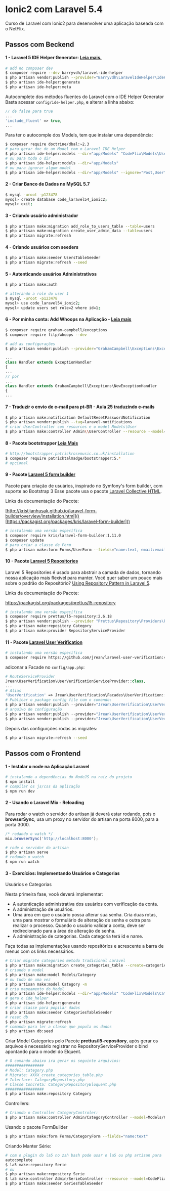 [laravel-ide-helper]: https://github.com/barryvdh/laravel-ide-helper
# Ionic2 com Laravel 5.4

Curso de Laravel com Ionic2 para desenvolver uma aplicação baseada com o NetFlix.

## Passos com Beckend

#### 1 - Laravel 5 IDE Helper Generator: [Leia mais.][laravel-ide-helper]

```bash
# add no composer dev
$ composer require --dev barryvdh/laravel-ide-helper 
$ php artisan vendor:publish --provider="Barryvdh\LaravelIdeHelper\IdeHelperServiceProvider" --tag=config
$ php artisan ide-helper:generate
$ php artisan ide-helper:meta
```
Autocomplete dos métodos fluentes do Laravel com o IDE Helper Generator
Basta acessar `config/ide-helper.php`, e alterar a linha abaixo:

```php
// de false para true
...
'include_fluent' => true,
...
```
Para ter o autocomple dos Models, tem que instalar uma dependência:

```bash
$ composer require doctrine/dbal:~2.3
# para gerar doc de um Model com o Laravel IDE Helper
$ php artisan ide-helper:models --dir="app/Models" "CodeFlix\Models\User"
# ou para toda o dir
$ php artisan ide-helper:models --dir="app/Models"
# ou para ignorar algum model
$ php artisan ide-helper:models --dir="app/Models" --ignore="Post,User"
```

#### 2 - Criar Banco de Dados no MySQL 5.7

```bash
$ mysql -uroot -p123478
mysql> create database code_laravel54_ionic2;
mysql> exit;
```
#### 3 - Criando usuário administrador

```bash
$ php artisan make:migration add_role_to_users_table --table=users
$ php artisan make:migration create_user_admin_data --table=users
$ php artisan migrate:refresh
```

#### 4 - Criando usuários com seeders

```bash
$ php artisan make:seeder UsersTableSeeder
$ php artisan migrate:refresh --seed
```

#### 5 - Autenticando usuários Administrativos

```bash
$ php artisan make:auth

# alterando a role do user 1
$ mysql -uroot -p123478
mysql> use code_laravel54_ionic2;
mysql> update users set role=2 where id=1;
```

#### 6 - Por minha conta: Add Whoops na Aplicação - [Leia mais](https://github.com/GrahamCampbell/Laravel-Exceptions)

```bash
$ composer require graham-campbell/exceptions
$ composer require filp/whoops --dev

# add as configurações
$ php artisan vendor:publish --provider="GrahamCampbell\Exceptions\ExceptionsServiceProvider"
```

```php
...
class Handler extends ExceptionHandler
{
...
// por 
...
class Handler extends GrahamCampbell\Exceptions\NewExceptionHandler
{
...
```

#### 7 - Traduzir o envio de e-mail para pt-BR - Aula 25 traduzindo e-mails

```bash
$ php artisan make:notification DefaultResetPasswordNotification
$ php artisan vendor:publish --tag=laravel-notifications
# criar UserController com resources e o model Models\User
$ php artisan make:controller Admin\\UserController --resource --model=Models\\User
```

#### 8 - Pacote bootstrapper [Leia Mais](https://github.com/patricktalmadge/bootstrapper)

```bash
# http://bootstrapper.patrickrosemusic.co.uk/installation
$ composer require patricktalmadge/bootstrapper:5.*
# opcional
```

#### 9 - Pacote [Laravel 5 form builder](https://github.com/kristijanhusak/laravel-form-builder)

Pacote para criação de usuários, inspirado no Symfony's form builder, com suporte ao Bootstrap 3
Esse pacote usa o pacote [Laravel Collective HTML](https://laravelcollective.com/docs/5.3/html).

Links da documentação do Pacote:

[http://kristijanhusak.github.io/laravel-form-builder/overview/installation.html]()
[https://packagist.org/packages/kris/laravel-form-builder]()

```bash
# instalando uma versão específica
$ composer require kris/laravel-form-builder:1.11.0
$ composer update
# para criar a classe de Form
$ php artisan make:form Forms/UserForm --fields="name:text, email:email"
```

#### 10 - Pacote [Laravel 5 Repositories](https://github.com/andersao/l5-repository)

Laravel 5 Repositories é usado para abstrair a camada de dados, tornando nossa aplicação mais flexível para manter.
Você quer saber um pouco mais sobre o padrão do Repositório? [Using Repository Pattern in Laravel 5](http://bit.ly/1IdmRNS).

Links da documentação do Pacote:

https://packagist.org/packages/prettus/l5-repository

```bash
# instalando uma versão específica
$ composer require prettus/l5-repository:2.6.18
$ php artisan vendor:publish --provider "Prettus\Repository\Providers\RepositoryServiceProvider"
$ php artisan make:repository Category
$ php artisan make:provider RepositoryServiceProvider
```

#### 11 - Pacote [Laravel User Verification](https://github.com/jrean/laravel-user-verification)

```bash
# instalando uma versão específica
$ composer require https://github.com/jrean/laravel-user-verification:4.1.9
```
adiconar a Facade no `config/app.php`:

```php
# RouteServiceProvider
Jrean\UserVerification\UserVerificationServiceProvider::class,
...
# Alias
'UserVerification' => Jrean\UserVerification\Facades\UserVerification::class,
# Publicar o package config file com o comando:
$ php artisan vendor:publish --provider="Jrean\UserVerification\UserVerificationServiceProvider" --tag="migrations"
# arquivo de configuração
$ php artisan vendor:publish --provider="Jrean\UserVerification\UserVerificationServiceProvider" --tag="config"
$ php artisan vendor:publish --provider="Jrean\UserVerification\UserVerificationServiceProvider" --tag=views
```

Depois das configurções rodas as migrates:

 ```bash
 $ php artisan migrate:refresh --seed
 ```

## Passos com o Frontend

#### 1 - Instalar o node na Aplicação Laravel

```bash
# instalando a dependências do NodeJS na raiz do projeto
$ npm install
# compilar os js/css da aplicação
$ npm run dev
```

#### 2 - Usando o Laravel Mix - Reloading
Para rodar o watch o servidor do artisan já deverá estar rodando, pois o **browserSync**, usa um proxy no servidor do artisan na porta 8000, para a porta 3000.

```js
/* rodando o watch */
mix.browserSync('http://localhost:8000');
```

```bash
# rode o servidor do artisan
$ php artisan serve
# rodando o watch
$ npm run watch
```

#### 3 - Exercícios: Implementando Usuários e Categorias

Usuários e Categorias

Nesta primeira fase, você deverá implementar:

* A autenticação administrativa dos usuários com verificação da conta.
* A administração de usuários.
* Uma área em que o usuário possa alterar sua senha. Cria duas rotas, uma para mostrar o formulário de alteração de senha e outra para realizar o processo. Quando o usuário validar a conta, deve ser redirecionado para a área de alteração de senha.
* A administração de categorias. Cada categoria terá id e name.

Faça todas as implementações usando repositórios e acrescente a barra de menus com os links necessários.

```bash
# Criar migrate categories metodo tradicional Laravel
$ php artisan make:migration create_categories_table --create=categories
# criando o model
$ php artisan make:model Models/Category
# ou tudo de uma vez
$ php artisan make:model Category -m
# cria mapeamento do Model
$ php artisan ide-helper:models --dir="app/Models" "CodeFlix\Models\Category"
# gera o ide_helper
$ php artisan ide-helper:generate
# criar classe para popilar dados
$ php artisan make:seeder CategoriesTableSeeder
# reset db
$ php artisan migrate:refresh
# comando para ler a classe que popula os dados
$ php artisan db:seed
```

Criar Model Categories pelo Pacote **prettus/l5-repository**, após gerar os 
arquivos é necessário registrar no RepositoryServiceProvider o bind apontando
 para o model do Elquent.

```bash
# O comando abaixo ira gerar os seguinte arquivios:
#################
# Model: Category.php
# Migrate: XXXX_create_categories_table.php
# Interface: CategoryRepository.php
# Classe Concreta: CategoryRepositoryEloquent.php
#################
$ php artisan make:repository Category
```

Controllers:

```bash
# Criando o Controller CategoryControler:
$ php artisan make:controller Admin/CategoryController --model=Models/Category
```

Usando o pacote FormBuilder

```bash
$ php artisan make:form Forms/CategoryForm --fields="name:text"
```

Criando Manter Série:
```bash
# com o plugin do la5 no zsh bash pode usar o la5 ou php artisan para 
autocomplete
$ la5 make:repository Serie
# ou
$ php artisan make:repository Serie
$ la5 make:controller Admin/SerieController --resource --model=CodeFlix/Models/Serie
$ php artisan make:seeder SeriesTableSeeder
```